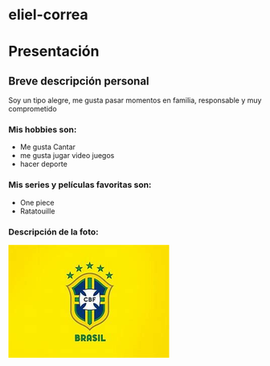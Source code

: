 # eliel-correa
# Presentación

## Breve descripción personal
Soy un tipo alegre, me gusta pasar momentos en familia, responsable y muy comprometido


### Mis hobbies son:
- Me gusta Cantar
- me gusta jugar video juegos
-  hacer deporte

### Mis series y películas favoritas son:
- One piece 
- Ratatouille

### Descripción de la foto:
![CBF](cbf.jfif)
